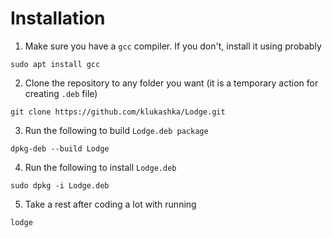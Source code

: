# Installation

1. Make sure you have a `gcc` compiler. If you don't, install it using probably

```
sudo apt install gcc
```

2. Clone the repository to any folder you want (it is a temporary action for creating `.deb` file)

```
git clone https://github.com/klukashka/Lodge.git
```

3. Run the following to build `Lodge.deb package`

```
dpkg-deb --build Lodge
```

4. Run the following to install `Lodge.deb`

```
sudo dpkg -i Lodge.deb
```

5. Take a rest after coding a lot with running

```
lodge
```
